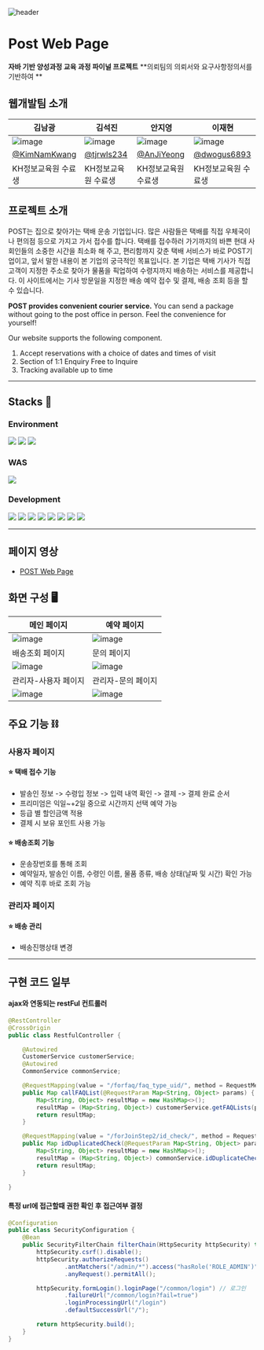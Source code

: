 ![header](https://capsule-render.vercel.app/api?type=slice&color=gradient&height=150&section=footer&text=Final%20Project&fontSize=80)
# Post Web Page
**자바 기반 양성과정 교육 과정 파이널 프로젝트**
**의뢰팀의 의뢰서와 요구사항정의서를 기반하여 **

## 웹개발팀 소개
김남광|김석진|안지영|이재현
---|---|---|---|
![image](https://user-images.githubusercontent.com/109323666/224196633-94224d01-214c-4c87-a813-fa0c84334b5d.png)|![image](https://user-images.githubusercontent.com/109323666/224196675-159375e6-2236-4525-a001-8ec009a636ff.png)|![image](https://user-images.githubusercontent.com/109323666/224196718-2b698f59-275a-476e-b8ae-747b5865e7db.png)|![image](https://user-images.githubusercontent.com/109323666/224196742-2d7e3d91-3c43-4b2b-83e2-b0823fe991fe.png)|
[@KimNamKwang](https://github.com/KimNamKwang)|[@tjrwls234](https://github.com/tjrwls234)|[@AnJiYeong](https://github.com/AnJiYeong)|[@dwogus6893](https://github.com/dwogus6893)|
KH정보교육원 수료생|KH정보교육원 수료생|KH정보교육원 수료생|KH정보교육원 수료생|

## 프로젝트 소개
POST는 집으로 찾아가는 택배 운송 기업입니다. 많은 사람들은 택배를 직접 우체국이나 편의점 등으로 가지고 가서 접수를 합니다. 택배를 접수하러 가기까지의 바쁜 현대 사회인들의 소중한 시간을 최소화 해 주고, 편리함까지 갖춘 택배 서비스가 바로 POST기업이고, 앞서 말한 내용이 본 기업의 궁극적인 목표입니다. 본 기업은 택배 기사가 직접 고객이 지정한 주소로 찾아가 물품을 픽업하여 수령지까지 배송하는 서비스를 제공합니다. 이 사이트에서는 기사 방문일을 지정한 배송 예약 접수 및 결제, 배송 조회 등을 할 수 있습니다.

**POST provides convenient courier service.**
You can send a package without going to the post office in person. Feel the convenience for yourself!

Our website supports the following component.
1. Accept reservations with a choice of dates and times of visit
2. Section of 1:1 Enquiry Free to Inquire
3. Tracking available up to time

***

## Stacks 🔧
### Environment
<img src="https://img.shields.io/badge/Visual%20Studio%20Code-007ACC?style=for-the-badge&logo=Visual%20Studio%20Code&logoColor=white"> <img src="https://img.shields.io/badge/Git-F05032?style=for-the-badge&logo=Git&logoColor=white"> <img src="https://img.shields.io/badge/GitHub-181717?style=for-the-badge&logo=GitHub&logoColor=white">

### WAS
<img src="https://img.shields.io/badge/Apache%20Tomcat-F8DC75?style=for-the-badge&logo=Apache%20Tomcat&logoColor=black">

### Development
<img src="https://img.shields.io/badge/JAVA-007396?style=for-the-badge&logo=java&logoColor=white"> <img src="https://img.shields.io/badge/MySQL-4479A1?style=for-the-badge&logo=MySQL&logoColor=white"> <img src="https://img.shields.io/badge/JavaScript-F7DF1E?style=for-the-badge&logo=JavaScript&logoColor=black"> <img src="https://img.shields.io/badge/Spring%20Boot-6DB33F?style=for-the-badge&logo=Spring%20Boot&logoColor=white"> <img src="https://img.shields.io/badge/jQuery-0769AD?style=for-the-badge&logo=jQuery&logoColor=white"> <img src="https://img.shields.io/badge/HTML-E34F26?style=for-the-badge&logo=HTML5&logoColor=white"> <img src="https://img.shields.io/badge/CSS-1572B6?style=for-the-badge&logo=CSS3&logoColor=white"> <img src="https://img.shields.io/badge/Bootstrap-7952B3?style=for-the-badge&logo=Bootstrap&logoColor=white"> 

***
## 페이지 영상
* [POST Web Page](https://www.youtube.com/watch?v=SDOiq77q_7Q)

## 화면 구성 🖥
메인 페이지|예약 페이지|
---|---|
![image](https://user-images.githubusercontent.com/109323666/224203281-2acf75cd-d972-415d-97ac-4f85631e039d.png)|![image](https://user-images.githubusercontent.com/109323666/224203983-d9db226b-4b01-4439-95e8-235c00bacdb8.png)
배송조회 페이지|문의 페이지|
![image](https://user-images.githubusercontent.com/109323666/224204377-d0136d8f-a261-4766-8c3f-02ba3225621c.png)|![image](https://user-images.githubusercontent.com/109323666/224204676-4f7c984d-d7bb-434c-b1d0-5120fd9ba74d.png)
관리자-사용자 페이지|관리자-문의 페이지|
![image](https://user-images.githubusercontent.com/109323666/224205061-30e2b542-f652-4928-afa8-005ca89871ba.png)|![image](https://user-images.githubusercontent.com/109323666/224205119-92416c7a-98f7-44a9-8555-02686e453e69.png)

</hr>

## 주요 기능 ⛓️
### 사용자 페이지
#### ⭐ 택배 접수 기능
* 발송인 정보 -> 수령입 정보 -> 입력 내역 확인 -> 결제 -> 결제 완료 순서
* 프리미엄은 익일~+2일 중으로 시간까지 선택 예약 가능
* 등급 별 할인금액 적용
* 결제 시 보유 포인트 사용 가능

#### ⭐ 배송조회 기능
* 운송장번호를 통해 조회
* 예약일자, 발송인 이름, 수령인 이름, 물품 종류, 배송 상태(날짜 및 시간) 확인 가능
* 예약 직후 바로 조회 가능

### 관리자 페이지
#### ⭐ 배송 관리
* 배송진행상태 변경

***

## 구현 코드 일부
#### ajax와 연동되는 restFul 컨트롤러
```java
@RestController
@CrossOrigin
public class RestfulController {

    @Autowired
    CustomerService customerService;
    @Autowired
    CommonService commonService;

    @RequestMapping(value = "/forfaq/faq_type_uid/", method = RequestMethod.GET)
    public Map callFAQList(@RequestParam Map<String, Object> params) {
        Map<String, Object> resultMap = new HashMap<>();
        resultMap = (Map<String, Object>) customerService.getFAQLists(params);
        return resultMap;
    }

    @RequestMapping(value = "/forJoinStep2/id_check/", method = RequestMethod.GET)
    public Map idDuplicatedCheck(@RequestParam Map<String, Object> params) {
        Map<String, Object> resultMap = new HashMap<>();
        resultMap = (Map<String, Object>) commonService.idDuplicateCheck(params);
        return resultMap;
    }

}
```

#### 특정 url에 접근할때 권한 확인 후 접근여부 결정
```JAVA
@Configuration 
public class SecurityConfiguration {
    @Bean
    public SecurityFilterChain filterChain(HttpSecurity httpSecurity) throws Exception {
        httpSecurity.csrf().disable();
        httpSecurity.authorizeRequests()
                .antMatchers("/admin/*").access("hasRole('ROLE_ADMIN')")              
                .anyRequest().permitAll();

        httpSecurity.formLogin().loginPage("/common/login") // 로그인 
                .failureUrl("/common/login?fail=true")               
                .loginProcessingUrl("/login")             
                .defaultSuccessUrl("/");

        return httpSecurity.build();
    }
}
```

